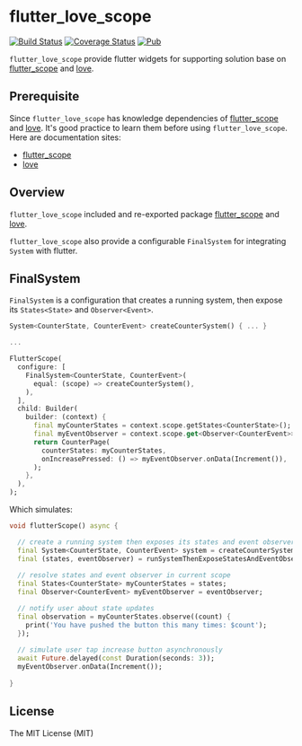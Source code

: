 # flutter_love_scope

[![Build Status](https://github.com/LoveCommunity/flutter_love_scope/workflows/Tests/badge.svg)](https://github.com/LoveCommunity/flutter_love_scope/actions/workflows/tests.yml)
[![Coverage Status](https://img.shields.io/codecov/c/github/LoveCommunity/flutter_love_scope/main.svg)](https://codecov.io/gh/LoveCommunity/flutter_love_scope)
[![Pub](https://img.shields.io/pub/v/flutter_love_scope)](https://pub.dev/packages/flutter_love_scope)

`flutter_love_scope` provide flutter widgets for supporting solution base on [flutter_scope] and [love].

## Prerequisite

Since `flutter_love_scope` has knowledge dependencies of [flutter_scope] and [love]. It's good practice to learn them before using `flutter_love_scope`. Here are documentation sites:
  * [flutter_scope]
  * [love]

## Overview

`flutter_love_scope` included and re-exported package [flutter_scope] and [love]. 

`flutter_love_scope` also provide a configurable `FinalSystem` for integrating
`System` with flutter.


## FinalSystem

`FinalSystem` is a configuration that creates a running system,
then expose its `States<State>` and `Observer<Event>`.

```dart
System<CounterState, CounterEvent> createCounterSystem() { ... }

...

FlutterScope(
  configure: [
    FinalSystem<CounterState, CounterEvent>(
      equal: (scope) => createCounterSystem(),
    ),
  ],
  child: Builder(
    builder: (context) {
      final myCounterStates = context.scope.getStates<CounterState>();
      final myEventObserver = context.scope.get<Observer<CounterEvent>>();
      return CounterPage(
        counterStates: myCounterStates,
        onIncreasePressed: () => myEventObserver.onData(Increment()),
      );
    },
  ),
);
```

Which simulates:

```dart
void flutterScope() async {

  // create a running system then exposes its states and event observer
  final System<CounterState, CounterEvent> system = createCounterSystem();
  final (states, eventObserver) = runSystemThenExposeStatesAndEventObserver(system);
  
  // resolve states and event observer in current scope
  final States<CounterState> myCounterStates = states;
  final Observer<CounterEvent> myEventObserver = eventObserver;

  // notify user about state updates
  final observation = myCounterStates.observe((count) {
    print('You have pushed the button this many times: $count');
  });
  
  // simulate user tap increase button asynchronously
  await Future.delayed(const Duration(seconds: 3));
  myEventObserver.onData(Increment());
  
}
```


## License

The MIT License (MIT)

[flutter_scope]:https://pub.dev/packages/flutter_scope
[love]:https://pub.dev/packages/love